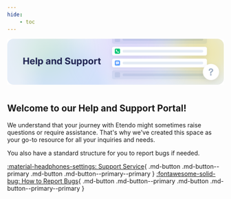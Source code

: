 ```yaml
---
hide:
    - toc
---
```

![help-and-support.png](/docs/assets/help-and-support/overview/help-and-support.png)

# 
## Welcome to our Help and Support Portal!

We understand that your journey with Etendo might sometimes raise questions or require assistance. That's why we've created this space as your go-to resource for all your inquiries and needs.

You also have a standard structure for you to report bugs if needed.

[:material-headphones-settings: Support Service](/docs/help-and-support/support-service){ .md-button .md-button--primary .md-button .md-button--primary--primary }
[:fontawesome-solid-bug: How to Report Bugs](/docs/help-and-support/how-to-report-bugs){ .md-button .md-button--primary .md-button .md-button--primary--primary }
